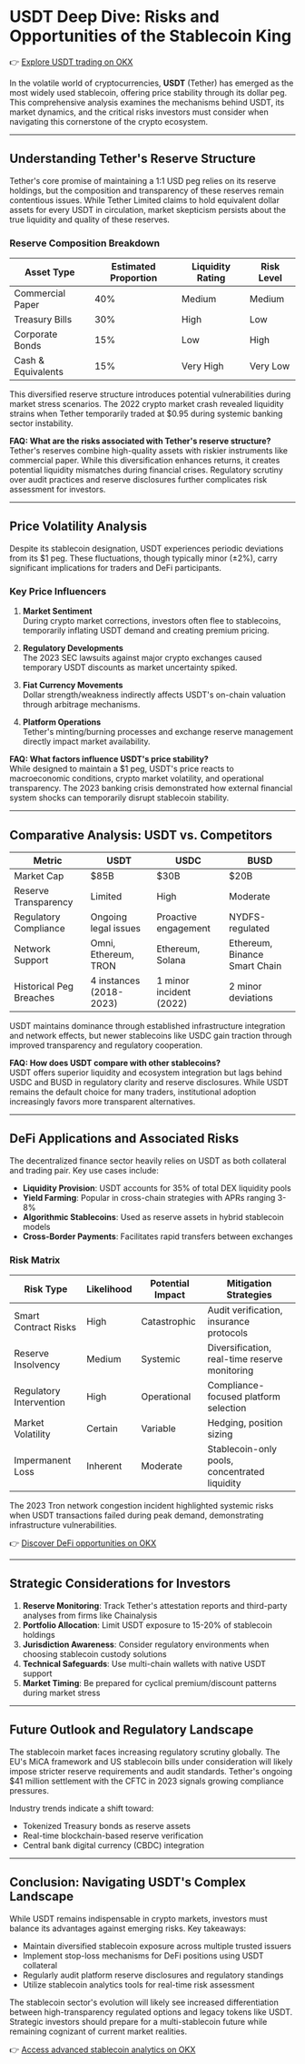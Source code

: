 # USDT Deep Dive: Risks and Opportunities of the Stablecoin King

👉 [Explore USDT trading on OKX](https://bit.ly/okx-bonus)

In the volatile world of cryptocurrencies, **USDT** (Tether) has emerged as the most widely used stablecoin, offering price stability through its dollar peg. This comprehensive analysis examines the mechanisms behind USDT, its market dynamics, and the critical risks investors must consider when navigating this cornerstone of the crypto ecosystem.

---

## Understanding Tether's Reserve Structure

Tether's core promise of maintaining a 1:1 USD peg relies on its reserve holdings, but the composition and transparency of these reserves remain contentious issues. While Tether Limited claims to hold equivalent dollar assets for every USDT in circulation, market skepticism persists about the true liquidity and quality of these reserves.

### Reserve Composition Breakdown

| Asset Type         | Estimated Proportion | Liquidity Rating | Risk Level |
|--------------------|----------------------|------------------|------------|
| Commercial Paper   | 40%                  | Medium           | Medium     |
| Treasury Bills     | 30%                  | High             | Low        |
| Corporate Bonds    | 15%                  | Low              | High       |
| Cash & Equivalents | 15%                  | Very High        | Very Low   |

This diversified reserve structure introduces potential vulnerabilities during market stress scenarios. The 2022 crypto market crash revealed liquidity strains when Tether temporarily traded at $0.95 during systemic banking sector instability.

**FAQ: What are the risks associated with Tether's reserve structure?**  
Tether's reserves combine high-quality assets with riskier instruments like commercial paper. While this diversification enhances returns, it creates potential liquidity mismatches during financial crises. Regulatory scrutiny over audit practices and reserve disclosures further complicates risk assessment for investors.

---

## Price Volatility Analysis

Despite its stablecoin designation, USDT experiences periodic deviations from its $1 peg. These fluctuations, though typically minor (±2%), carry significant implications for traders and DeFi participants.

### Key Price Influencers

1. **Market Sentiment**  
   During crypto market corrections, investors often flee to stablecoins, temporarily inflating USDT demand and creating premium pricing.

2. **Regulatory Developments**  
   The 2023 SEC lawsuits against major crypto exchanges caused temporary USDT discounts as market uncertainty spiked.

3. **Fiat Currency Movements**  
   Dollar strength/weakness indirectly affects USDT's on-chain valuation through arbitrage mechanisms.

4. **Platform Operations**  
   Tether's minting/burning processes and exchange reserve management directly impact market availability.

**FAQ: What factors influence USDT's price stability?**  
While designed to maintain a $1 peg, USDT's price reacts to macroeconomic conditions, crypto market volatility, and operational transparency. The 2023 banking crisis demonstrated how external financial system shocks can temporarily disrupt stablecoin stability.

---

## Comparative Analysis: USDT vs. Competitors

| Metric                | USDT                  | USDC                  | BUSD                  |
|-----------------------|-----------------------|-----------------------|-----------------------|
| Market Cap            | $85B                 | $30B                 | $20B                 |
| Reserve Transparency  | Limited               | High                   | Moderate               |
| Regulatory Compliance | Ongoing legal issues  | Proactive engagement   | NYDFS-regulated        |
| Network Support       | Omni, Ethereum, TRON  | Ethereum, Solana       | Ethereum, Binance Smart Chain |
| Historical Peg Breaches | 4 instances (2018-2023) | 1 minor incident (2022) | 2 minor deviations     |

USDT maintains dominance through established infrastructure integration and network effects, but newer stablecoins like USDC gain traction through improved transparency and regulatory cooperation.

**FAQ: How does USDT compare with other stablecoins?**  
USDT offers superior liquidity and ecosystem integration but lags behind USDC and BUSD in regulatory clarity and reserve disclosures. While USDT remains the default choice for many traders, institutional adoption increasingly favors more transparent alternatives.

---

## DeFi Applications and Associated Risks

The decentralized finance sector heavily relies on USDT as both collateral and trading pair. Key use cases include:

- **Liquidity Provision**: USDT accounts for 35% of total DEX liquidity pools
- **Yield Farming**: Popular in cross-chain strategies with APRs ranging 3-8%
- **Algorithmic Stablecoins**: Used as reserve assets in hybrid stablecoin models
- **Cross-Border Payments**: Facilitates rapid transfers between exchanges

### Risk Matrix

| Risk Type             | Likelihood | Potential Impact | Mitigation Strategies                          |
|-----------------------|------------|------------------|------------------------------------------------|
| Smart Contract Risks  | High       | Catastrophic     | Audit verification, insurance protocols        |
| Reserve Insolvency    | Medium     | Systemic         | Diversification, real-time reserve monitoring  |
| Regulatory Intervention | High      | Operational        | Compliance-focused platform selection          |
| Market Volatility     | Certain    | Variable         | Hedging, position sizing                       |
| Impermanent Loss      | Inherent   | Moderate         | Stablecoin-only pools, concentrated liquidity  |

The 2023 Tron network congestion incident highlighted systemic risks when USDT transactions failed during peak demand, demonstrating infrastructure vulnerabilities.

👉 [Discover DeFi opportunities on OKX](https://bit.ly/okx-bonus)

---

## Strategic Considerations for Investors

1. **Reserve Monitoring**: Track Tether's attestation reports and third-party analyses from firms like Chainalysis
2. **Portfolio Allocation**: Limit USDT exposure to 15-20% of stablecoin holdings
3. **Jurisdiction Awareness**: Consider regulatory environments when choosing stablecoin custody solutions
4. **Technical Safeguards**: Use multi-chain wallets with native USDT support
5. **Market Timing**: Be prepared for cyclical premium/discount patterns during market stress

---

## Future Outlook and Regulatory Landscape

The stablecoin market faces increasing regulatory scrutiny globally. The EU's MiCA framework and US stablecoin bills under consideration will likely impose stricter reserve requirements and audit standards. Tether's ongoing $41 million settlement with the CFTC in 2023 signals growing compliance pressures.

Industry trends indicate a shift toward:
- Tokenized Treasury bonds as reserve assets
- Real-time blockchain-based reserve verification
- Central bank digital currency (CBDC) integration

---

## Conclusion: Navigating USDT's Complex Landscape

While USDT remains indispensable in crypto markets, investors must balance its advantages against emerging risks. Key takeaways:

- Maintain diversified stablecoin exposure across multiple trusted issuers
- Implement stop-loss mechanisms for DeFi positions using USDT collateral
- Regularly audit platform reserve disclosures and regulatory standings
- Utilize stablecoin analytics tools for real-time risk assessment

The stablecoin sector's evolution will likely see increased differentiation between high-transparency regulated options and legacy tokens like USDT. Strategic investors should prepare for a multi-stablecoin future while remaining cognizant of current market realities.

👉 [Access advanced stablecoin analytics on OKX](https://bit.ly/okx-bonus)
